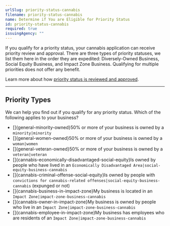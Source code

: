```yaml
---
urlSlug: priority-status-cannabis
filename: priority-status-cannabis
name: Determine if You are Eligible for Priority Status
id: priority-status-cannabis
required: true
issuingAgency: ""
---
```


If you qualify for a priority status, your cannabis application can receive priority review and approval. There are three types of priority statuses, we list them here in the order they are expedited: Diversely-Owned Business, Social Equity Business, and Impact Zone Business. Qualifying for multiple priorities does not offer any benefit.

Learn more about how [priority status is reviewed and approved](https://www.nj.gov/cannabis/businesses/priority-applications/).

---

## Priority Types

We can help you find out if you qualify for any priority status. Which of the following applies to your business?

- []{general-minority-owned}50% or more of your business is owned by a `minority|minority`
- []{general-women-owned}50% or more of your business is owned by a `woman|women`
- []{general-veteran-owned}50% or more of your business is owned by a `veteran|veteran`
- []{cannabis-economically-disadvantaged-social-equity}Is owned by people who have lived in an `Economically Disadvantaged Area|social-equity-business-cannabis`
- []{cannabis-criminal-offense-social-equity}Is owned by people with `convictions for cannabis-related offenses|social-equity-business-cannabis` (expunged or not)
- []{cannabis-business-in-impact-zone}My business is located in an `Impact Zone|impact-zone-business-cannabis`
- []{cannabis-owner-in-impact-zone}My business is owned by people who live in an `Impact Zone|impact-zone-business-cannabis`
- []{cannabis-employee-in-impact-zone}My business has employees who are residents of an `Impact Zone|impact-zone-business-cannabis`
